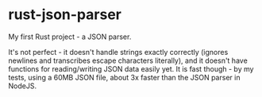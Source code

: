 # rust-json-parser
My first Rust project - a JSON parser.

It's not perfect - it doesn't handle strings exactly correctly (ignores newlines and transcribes escape characters literally), and it doesn't have functions for reading/writing JSON data easily yet. It is fast though - by my tests, using a 60MB JSON file, about 3x faster than the JSON parser in NodeJS.
